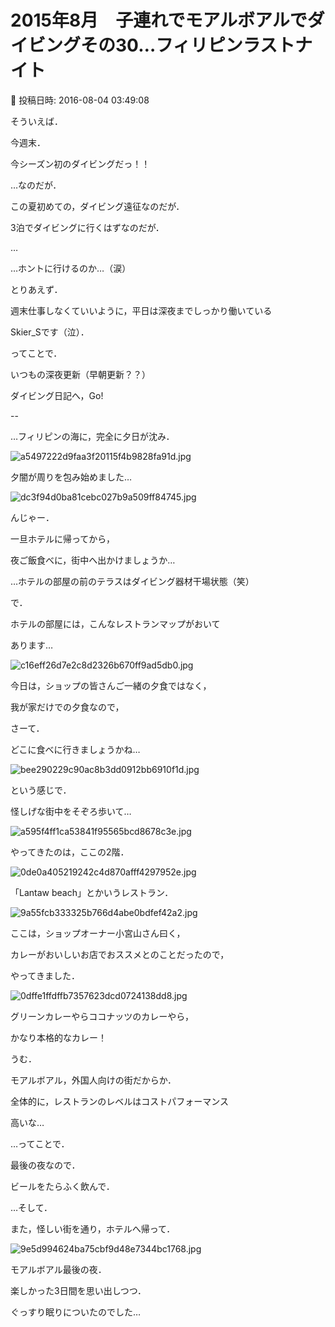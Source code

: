 # 2015年8月　子連れでモアルボアルでダイビングその30…フィリピンラストナイト

📅 投稿日時: 2016-08-04 03:49:08

そういえば．


今週末．


今シーズン初のダイビングだっ！！





…なのだが．


この夏初めての，ダイビング遠征なのだが．


3泊でダイビングに行くはずなのだが．


…


…ホントに行けるのか…（涙）





とりあえず．


週末仕事しなくていいように，平日は深夜までしっかり働いている


Skier_Sです（泣）．





ってことで．


いつもの深夜更新（早朝更新？？）


ダイビング日記へ，Go!





--


…フィリピンの海に，完全に夕日が沈み．




![a5497222d9faa3f20115f4b9828fa91d.jpg](images/a5497222d9faa3f20115f4b9828fa91d.jpg)




夕闇が周りを包み始めました…




![dc3f94d0ba81cebc027b9a509ff84745.jpg](images/dc3f94d0ba81cebc027b9a509ff84745.jpg)







んじゃー．


一旦ホテルに帰ってから，


夜ご飯食べに，街中へ出かけましょうか…





…ホテルの部屋の前のテラスはダイビング器材干場状態（笑）


で．





ホテルの部屋には，こんなレストランマップがおいて


あります…




![c16eff26d7e2c8d2326b670ff9ad5db0.jpg](images/c16eff26d7e2c8d2326b670ff9ad5db0.jpg)




今日は，ショップの皆さんご一緒の夕食ではなく，


我が家だけでの夕食なので，


さーて．


どこに食べに行きましょうかね…




![bee290229c90ac8b3dd0912bb6910f1d.jpg](images/bee290229c90ac8b3dd0912bb6910f1d.jpg)




という感じで．


怪しげな街中をそぞろ歩いて…




![a595f4ff1ca53841f95565bcd8678c3e.jpg](images/a595f4ff1ca53841f95565bcd8678c3e.jpg)







やってきたのは，ここの2階．




![0de0a405219242c4d870afff4297952e.jpg](images/0de0a405219242c4d870afff4297952e.jpg)




「Lantaw beach」とかいうレストラン．




![9a55fcb333325b766d4abe0bdfef42a2.jpg](images/9a55fcb333325b766d4abe0bdfef42a2.jpg)







ここは，ショップオーナー小宮山さん曰く，


カレーがおいしいお店でおススメとのことだったので，


やってきました．




![0dffe1ffdffb7357623dcd0724138dd8.jpg](images/0dffe1ffdffb7357623dcd0724138dd8.jpg)




グリーンカレーやらココナッツのカレーやら，


かなり本格的なカレー！


うむ．


モアルボアル，外国人向けの街だからか．


全体的に，レストランのレベルはコストパフォーマンス


高いな…





…ってことで．


最後の夜なので．


ビールをたらふく飲んで．





…そして．


また，怪しい街を通り，ホテルへ帰って．




![9e5d994624ba75cbf9d48e7344bc1768.jpg](images/9e5d994624ba75cbf9d48e7344bc1768.jpg)




モアルボアル最後の夜．


楽しかった3日間を思い出しつつ．


ぐっすり眠りについたのでした…
